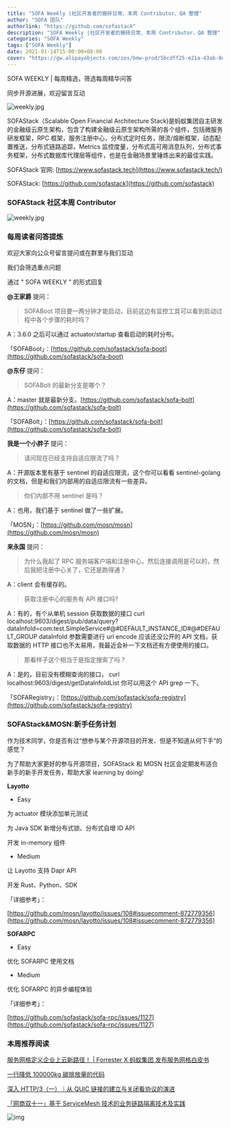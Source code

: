 ```yaml
---
title: "SOFA Weekly |社区开发者的搬砖日常、本周 Contributor、QA 整理"
author: "SOFA 团队"
authorlink: "https://github.com/sofastack"
description: "SOFA Weekly |社区开发者的搬砖日常、本周 Contributor、QA 整理"
categories: "SOFA Weekly"
tags: ["SOFA Weekly"]
date: 2021-01-14T15:00:00+08:00
cover: "https://gw.alipayobjects.com/zos/bmw-prod/5bcdff25-e21a-43ab-8e34-04305cd379ae.webp"
---
```


SOFA WEEKLY | 每周精选，筛选每周精华问答

同步开源进展，欢迎留言互动

![weekly.jpg](https://gw.alipayobjects.com/zos/bmw-prod/5bcdff25-e21a-43ab-8e34-04305cd379ae.webp)

SOFAStack（Scalable Open Financial Architecture Stack)是蚂蚁集团自主研发的金融级云原生架构，包含了构建金融级云原生架构所需的各个组件，包括微服务研发框架，RPC 框架，服务注册中心，分布式定时任务，限流/熔断框架，动态配置推送，分布式链路追踪，Metrics 监控度量，分布式高可用消息队列，分布式事务框架，分布式数据库代理层等组件，也是在金融场景里锤炼出来的最佳实践。

SOFAStack 官网: [https://www.sofastack.tech](https://www.sofastack.tech/)

SOFAStack: [https://github.com/sofastack](https://github.com/sofastack)

### SOFAStack 社区本周 Contributor

![weekly.jpg](https://gw.alipayobjects.com/mdn/rms_1c90e8/afts/img/A*qJt2Rbr8e-AAAAAAAAAAAAAAARQnAQ)

### 每周读者问答提炼

欢迎大家向公众号留言提问或在群里与我们互动

我们会筛选重点问题

通过 " SOFA WEEKLY " 的形式回复

**@王家爵** 提问：

> SOFABoot 项目要一两分钟才能启动，目前这边有监控工具可以看到启动过程中各个步骤的耗时吗？

A：3.6.0 之后可以通过 actuator/startup 查看启动的耗时分布。

「SOFABoot」：[https://github.com/sofastack/sofa-boot](https://github.com/sofastack/sofa-boot)

**@东仔** 提问：

> SOFABolt 的最新分支是哪个？

A：master 就是最新分支。[https://github.com/sofastack/sofa-bolt](https://github.com/sofastack/sofa-bolt)

「SOFABolt」：[https://github.com/sofastack/sofa-bolt](https://github.com/sofastack/sofa-bolt)

**我是一个小胖子** 提问：

> 请问现在已经支持自适应限流了吗？

A：开源版本里有基于 sentinel 的自适应限流，这个你可以看看 sentinel-golang 的文档，但是和我们内部用的自适应限流有一些差异。

> 你们内部不用 sentinel 是吗？

A：也用，我们基于 sentinel 做了一些扩展。

「MOSN」：[https://github.com/mosn/mosn](https://github.com/mosn/mosn)

**来永国** 提问：

> 为什么我起了 RPC 服务端客户端和注册中心，然后连接调用是可以的，然后我把注册中心关了，它还是跑得通？

A：client 会有缓存的。

> 获取注册中心的服务有 API 接口吗?

A：有的，有个从单机 session 获取数据的接口 curl localhost:9603/digest/pub/data/query?dataInfoId=com.test.SimpleService#@#DEFAULT_INSTANCE_ID#@#DEFAULT_GROUP dataInfoId 参数需要进行 url encode 应该还没公开的 API 文档，获取数据的 HTTP 接口也不太易用，我最近会补一下文档还有方便使用的接口。

> 那看样子这个相当于是指定搜索了吗？

A：是的，目前没有模糊查询的接口， curl localhost:9603/digest/getDataInfoIdList 你可以用这个 API grep 一下。

「SOFARegistry」：[https://github.com/sofastack/sofa-registry](https://github.com/sofastack/sofa-registry)

### SOFAStack&MOSN:新手任务计划

作为技术同学，你是否有过“想参与某个开源项目的开发、但是不知道从何下手”的感觉？

为了帮助大家更好的参与开源项目，SOFAStack 和 MOSN 社区会定期发布适合新手的新手开发任务，帮助大家 learning by doing!

**Layotto**

- Easy

为 actuator 模块添加单元测试

为 Java SDK 新增分布式锁、分布式自增 ID API

开发 in-memory 组件

- Medium

让 Layotto 支持 Dapr API

开发 Rust、Python、SDK

「详细参考」：

[https://github.com/mosn/layotto/issues/108#issuecomment-872779356](https://github.com/mosn/layotto/issues/108#issuecomment-872779356)

**SOFARPC**

- Easy

优化 SOFARPC 使用文档

- Medium

优化 SOFARPC 的异步编程体验

「详细参考」：

[https://github.com/sofastack/sofa-rpc/issues/1127](https://github.com/sofastack/sofa-rpc/issues/1127)

### 本周推荐阅读  

[服务网格定义企业上云新路径！ | Forrester X 蚂蚁集团 发布服务网格白皮书](https://mp.weixin.qq.com/s?__biz=MzUzMzU5Mjc1Nw==&mid=2247499916&idx=1&sn=f68469b35cdb6d7e33589e724a2ed6c4&chksm=faa32f56cdd4a640cb8deb38b7a3eb046a858fb85485c4152f0302d37017d8cd1aba8f696473&scene=21)

[一行降低 100000kg 碳排放量的代码](https://mp.weixin.qq.com/s?__biz=MzUzMzU5Mjc1Nw==&mid=2247499661&idx=1&sn=7c609883a7fd3b6f738bd0c13b82d8e5&chksm=faa31057cdd49941e00d39e0df6dd2e8c91050c0cb33bad124983cd8d732c6f5f2fc0bbdba49&scene=21)

[深入 HTTP/3（一）｜从 QUIC 链接的建立与关闭看协议的演进](https://mp.weixin.qq.com/s?__biz=MzUzMzU5Mjc1Nw==&mid=2247499565&idx=1&sn=00a26362451ee3bbc8ee82588514eb52&chksm=faa310f7cdd499e15e39f1cfc32644cb175340f26148cab50ca90f973e786c5ef4d8cb025580&scene=21)

[「网商双十一」基于 ServiceMesh 技术的业务链路隔离技术及实践](https://mp.weixin.qq.com/s?__biz=MzUzMzU5Mjc1Nw==&mid=2247499337&idx=1&sn=a0f3965f5989858c7e50763e696c9c53&chksm=faa31193cdd49885045adfce40c76e7cde9b689203845f2f674c24f379c246868d272c8adcbd&scene=21t)

![img](https://gw.alipayobjects.com/zos/bmw-prod/75d7bde6-1f48-4f28-80a4-215f8ec811bd.webp)
